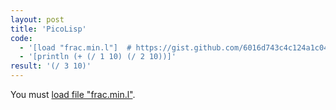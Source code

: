```yaml
---
layout: post
title: 'PicoLisp'
code:
  - '[load "frac.min.l"]  # https://gist.github.com/6016d743c4c124a1c04fc12accf7ef17'
  - '[println (+ (/ 1 10) (/ 2 10))]'
result: '(/ 3 10)'
---
```

You must [load file "frac.min.l"](https://gist.github.com/DKordic/6016d743c4c124a1c04fc12accf7ef17/raw/cde44c880c51c79ec3a93ea17b9fec93db8e149f).
